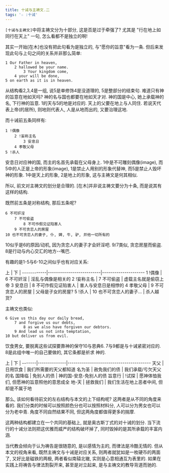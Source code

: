 ```yaml
---
title: 十诫与主祷文.二
tags: '☆ :十诫'
---
```


`[十诫与主祷文]`中将主祷文分为十部分, 这是否是过于牵强了? 尤其是 "行在地上如同行在天上" 一句, 怎么看都不是独立的啊!

其实一开始[在木]也没有把此句看为是独立的, 与"愿你的旨意"看为一条. 但后来发现此句与上句之间的关系并非那么简单:

    1 Our Father in heaven,
        2 ​​​​​​​hallowed be your name. ​​​
            ​​​​​​​​3 Your kingdom come,
        ​​​​​​​4 your will be done,
    ​​​​​​​5 on earth as it is in heaven.

从结构看2,3,4是一组, 说5是单修饰4是没道理的, 5是整部分的结束句. 难道只有神的旨意在地如天吗? 神的名与国也都要在地如天才对. 神的国是中心, 她上承载神的名, 下行神的旨意. 1的天与5的地是对应的. 天上的父要在地上与人同住. 若说天代表上帝(的居所), 则地则代表人, 人是从地而出的, 又要治理这地.

而十诫前五条同样有:

    1 !偶像
        2 !妄称主名
            3 安息日
        4 孝敬父母
    5 !杀人

安息日对应神的国, 而主的名首先承载在父母身上. 1中是不可雕刻偶像(image), 而5中的人正是上帝的形象(image), 1是禁止人用别的形象代替神, 而5是禁止人毁坏神的形象. 1中是天上的形象, 2是地上的形象, 这与主祷文是何其相似.

所以, 前文对主祷文的划分是合理的. [在木]并非说主祷文要分为十条, 而是说其有这样的结构.

既然前五条是对称结构, 那后五条呢?

    6 不可奸淫
        7 不可偷盗
            8 不可作假见证陷害人
        9 不可贪恋人的房屋
    10 也不可贪恋人的妻子, 仆, 婢, 牛, 驴, 并他一切所有的

10似乎是6的原因/动机, 因为贪恋人的妻子才会奸淫吧. 9/7类似, 贪恋房屋而偷盗. 8是行动与内心交汇的地方--嘴巴.

有趣的是1-5与6-10之间似乎也有对应关系:

上          | 下                       |
------------|--------------------------|---------------------
1 !偶像     | 6 不可奸淫               | 淫乱与偶像是相关的
2 !妄称主名 | 7 不可偷盗               | 虚载主名就是偷窃上帝
3 安息日    | 8 不可作假见证陷害人     | 害人与安息日是相悖的
4 孝敬父母  | 9 不可贪恋人的房屋       | 父母是子女的房屋?
5 !杀人     | 10 也不可贪恋人的妻子... | 杀人越货?

主祷文也类似:

    ​​​​​​​​6 Give us this day our daily bread,
        ​​​​​​7 ​​and forgive us our debts,
            ​​​​8 ​​​as we also have forgiven our debtors. ​​​
        ​​​​​​​​9 And lead us not into temptation,
    ​​​​​​​10 but deliver us from evil. ​​​

饮食男女, 要脱离这些试探要靠神的保守10与恩典6. 7与9都是与十诫紧密对应的. 8是此组中唯一的自己要做的, 其它条都是祈求 神的.

上     | 下           |
-------|--------------|-----------------------------------------
天父   | 日用饮食     | 我们所需要的天父都知道
名为圣 | 赦免我们的债 | 我们承载/亏欠天父的名
国降临 | 免别人的债   | 神的国-安息-免别人的债
旨意行 | !试探        | 愿神体恤我们, 但愿神的旨意照他的意思成全
地-天  | 拯救我们     | 我们生活在地上恶者中间, 但却是不属于地

那么, 该如何看待前文的左右结构与本文的上下结构呢? 这两者是从不同的角度来看的. 我们分类的时候可以按照颜色分也可以按照材料分, 人可以分为男女也可以分为老中青. 角度不同自然结果不同, 但这两角度都值得更多的揣摩.

这两种结构都建立在一个共同的基础上, 就是奥古斯丁式的对十诫的划分. 当下流行的十诫分法则把这优雅而威严的结构破坏掉了, 同时毁掉的是其所承载的丰富内涵.

当代教会倾向于认为祷告是很随意的, 是以感情为主的, 而律法是冷酷无情的. 但从本文的视角来看, 既然主祷文与十诫是对应关系, 则两者就犹如是一枚硬币的两面了, 又好比是磁铁的两极, 两者看似南辕北辙, 实则是心意相通互为表里的. 如果在实践上将祷告与律法割裂开来, 甚至是对立起来, 是与主祷文的教导背道而驰的.
